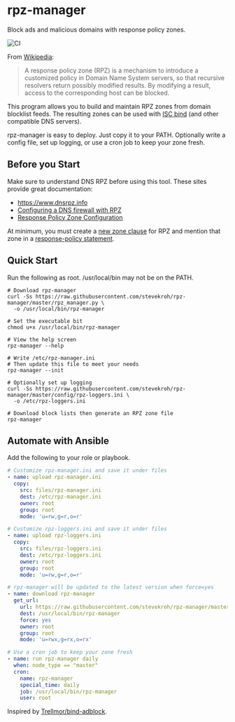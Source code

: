# rpz-manager
Block ads and malicious domains with response policy zones.

![CI](https://github.com/stevekroh/rpz-manager/workflows/CI/badge.svg?branch=master)

From [Wikipedia](https://en.wikipedia.org/wiki/Response_policy_zone):

> A response policy zone (RPZ) is a mechanism to introduce a customized 
> policy in Domain Name System servers, so that recursive resolvers 
> return possibly modified results. By modifying a result, access to the 
> corresponding host can be blocked. 

This program allows you to build and maintain RPZ zones from domain 
blocklist feeds. The resulting zones can be used with 
[ISC bind](https://en.wikipedia.org/wiki/BIND) (and other compatible
DNS servers).

rpz-manager is easy to deploy. Just copy it to your PATH. Optionally
write a config file, set up logging, or use a cron job to keep your
zone fresh.

## Before you Start
Make sure to understand DNS RPZ before using this tool. These sites
provide great documentation:
 - https://www.dnsrpz.info
 - [Configuring a DNS firewall with RPZ](https://www.zytrax.com/books/dns/ch9/rpz.html)
 - [Response Policy Zone Configuration](https://www.zytrax.com/books/dns/ch7/rpz.html)
 
At minimum, you must create a [new zone clause](test/system/named_zone_centos.conf) 
for RPZ and mention that zone in a [response-policy statement](test/system/named_policy.conf).
 
## Quick Start
Run the following as root. /usr/local/bin may not be on the PATH.
```shell script
# Download rpz-manager
curl -Ss https://raw.githubusercontent.com/stevekroh/rpz-manager/master/rpz_manager.py \
  -o /usr/local/bin/rpz-manager

# Set the executable bit
chmod u+x /usr/local/bin/rpz-manager

# View the help screen
rpz-manager --help

# Write /etc/rpz-manager.ini
# Then update this file to meet your needs
rpz-manager --init

# Optionally set up logging
curl -Ss https://raw.githubusercontent.com/stevekroh/rpz-manager/master/config/rpz-loggers.ini \
  -o /etc/rpz-loggers.ini

# Download block lists then generate an RPZ zone file
rpz-manager
```
 
## Automate with Ansible
Add the following to your role or playbook.

```yaml
# Customize rpz-manager.ini and save it under files
- name: upload rpz-manager.ini
  copy:
    src: files/rpz-manager.ini
    dest: /etc/rpz-manager.ini
    owner: root
    group: root
    mode: 'u=rw,g=r,o=r'

# Customize rpz-loggers.ini and save it under files
- name: upload rpz-loggers.ini
  copy:
    src: files/rpz-loggers.ini
    dest: /etc/rpz-loggers.ini
    owner: root
    group: root
    mode: 'u=rw,g=r,o=r'

# rpz-manager will be updated to the latest version when force=yes
- name: download rpz-manager
  get_url:
    url: https://raw.githubusercontent.com/stevekroh/rpz-manager/master/rpz_manager.py
    dest: /usr/local/bin/rpz-manager
    force: yes
    owner: root
    group: root
    mode: 'u=rwx,g=rx,o=rx'

# Use a cron job to keep your zone fresh
- name: run rpz-manager daily
  when: node_type == "master"
  cron:
    name: rpz-manager
    special_time: daily
    job: /usr/local/bin/rpz-manager
    user: root
```

Inspired by [Trellmor/bind-adblock](https://github.com/Trellmor/bind-adblock).
